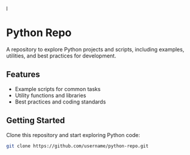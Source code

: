 





l



# Python Repo

A repository to explore Python projects and scripts, including examples, utilities, and best practices for development.

## Features
- Example scripts for common tasks
- Utility functions and libraries
- Best practices and coding standards

## Getting Started
Clone this repository and start exploring Python code:
```bash
git clone https://github.com/username/python-repo.git


